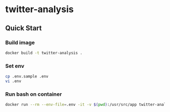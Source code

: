 # twitter-analysis
## Quick Start

### Build image

```bash
docker build -t twitter-analysis .
```

### Set env

```bash
cp .env.sample .env
vi .env
```

### Run bash on container

```bash
docker run --rm --env-file=.env -it -v $(pwd):/usr/src/app twitter-analysis bash
```
